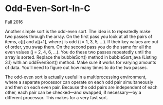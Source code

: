 # Odd-Even-Sort-In-C

Fall 2016

Another simple sort is the odd-even sort. The idea is to repeatedly make two
passes through the array. On the first pass you look at all the pairs of items,
a[j] and a[j+1], where j is odd (j = 1, 3, 5, …). If their key values are out of
order, you swap them. On the second pass you do the same for all the even
values (j = 2, 4, 6, …). You do these two passes repeatedly until the array is
sorted. Replace the bubbleSort() method in bubbleSort.java (Listing 3.1) with
an oddEvenSort() method. Make sure it works for varying amounts of data.
You’ll need to figure out how many times to do the two passes.

The odd-even sort is actually useful in a multiprocessing environment, where a
separate processor can operate on each odd pair simultaneously and then on
each even pair. Because the odd pairs are independent of each other, each pair
can be checked—and swapped, if necessary—by a different processor. This
makes for a very fast sort.
